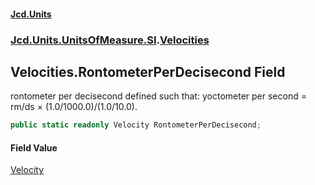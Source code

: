 #### [Jcd.Units](index 'index')
### [Jcd.Units.UnitsOfMeasure.SI](Jcd.Units.UnitsOfMeasure.SI 'Jcd.Units.UnitsOfMeasure.SI').[Velocities](Velocities 'Jcd.Units.UnitsOfMeasure.SI.Velocities')

## Velocities.RontometerPerDecisecond Field

rontometer per decisecond defined such that: yoctometer per second = rm/ds × (1.0/1000.0)/(1.0/10.0).

```csharp
public static readonly Velocity RontometerPerDecisecond;
```

#### Field Value
[Velocity](Velocity 'Jcd.Units.UnitTypes.Velocity')